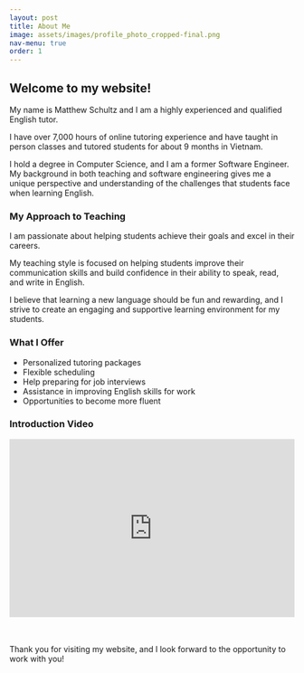 ```yaml
---
layout: post
title: About Me
image: assets/images/profile_photo_cropped-final.png
nav-menu: true
order: 1
---
```


<section id="welcome">
  <h2>Welcome to my website!</h2>
  <p>My name is Matthew Schultz and I am a highly experienced and qualified English tutor.</p>
  <p>I have over 7,000 hours of online tutoring experience and have taught in person classes and tutored students for about 9 months in Vietnam.</p>
  <p>I hold a degree in Computer Science, and I am a former Software Engineer. My background in both teaching and software engineering gives me a unique perspective and understanding of the challenges that students face when learning English.</p>
  <h3>My Approach to Teaching</h3>
  <p>I am passionate about helping students achieve their goals and excel in their careers.</p>
  <p>My teaching style is focused on helping students improve their communication skills and build confidence in their ability to speak, read, and write in English.</p>
  <p>I believe that learning a new language should be fun and rewarding, and I strive to create an engaging and supportive learning environment for my students.</p>
  <h3>What I Offer</h3>
  <ul>
    <li>Personalized tutoring packages</li>
    <li>Flexible scheduling</li>
    <li>Help preparing for job interviews</li>
    <li>Assistance in improving English skills for work</li>
    <li>Opportunities to become more fluent</li>
  </ul>
  <h3>Introduction Video</h3>
  <div style="width:100%; padding:0;">
    <iframe width="100%" height="315" src="https://www.youtube.com/embed/j4-Xwb0Ki04" frameborder="0" allow="accelerometer; autoplay; clipboard-write; encrypted-media; gyroscope; picture-in-picture; web-share" allowfullscreen></iframe>
  </div>
  <br><br>
  <p>Thank you for visiting my website, and I look forward to the opportunity to work with you!</p>
</section>


